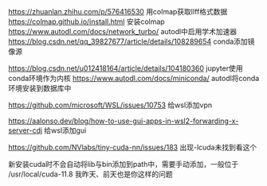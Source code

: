 https://zhuanlan.zhihu.com/p/576416530 用colmap获取llff格式数据
https://colmap.github.io/install.html 安装colmap
https://www.autodl.com/docs/network_turbo/ autodl中启用学术加速器
https://blog.csdn.net/qq_39827677/article/details/108289654 conda添加镜像源

https://blog.csdn.net/u012418164/article/details/104180360 jupyter使用conda环境作为内核
https://www.autodl.com/docs/miniconda/  autodl将conda环境安装到数据库中

https://github.com/microsoft/WSL/issues/10753
给wsl添加vpn

https://aalonso.dev/blog/how-to-use-gui-apps-in-wsl2-forwarding-x-server-cdj
给wsl添加gui

https://github.com/NVlabs/tiny-cuda-nn/issues/183
出现-lcuda未找到看这个

新安装cuda时不会自动将lib与bin添加到path中，需要手动添加，一般位于
/usr/local/cuda-11.8
我昨天、前天也是你这样的问题


